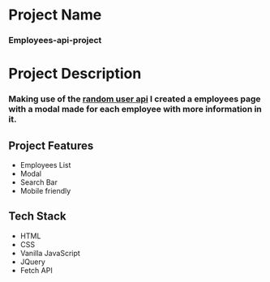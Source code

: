 # Project Name

### Employees-api-project

# Project Description

### Making use of the [random user api](https://randomuser.me/api) I created a employees page with a modal made for each employee with more information in it. 

## Project Features

- Employees List
- Modal 
- Search Bar
- Mobile friendly


## Tech Stack

- HTML
- CSS
- Vanilla JavaScript
- JQuery
- Fetch API 


